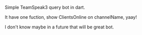 Simple TeamSpeak3 query bot in dart.

It have one fuction, show ClientsOnline on channelName, yaay!

I don't know maybe in a future that will be great bot.
